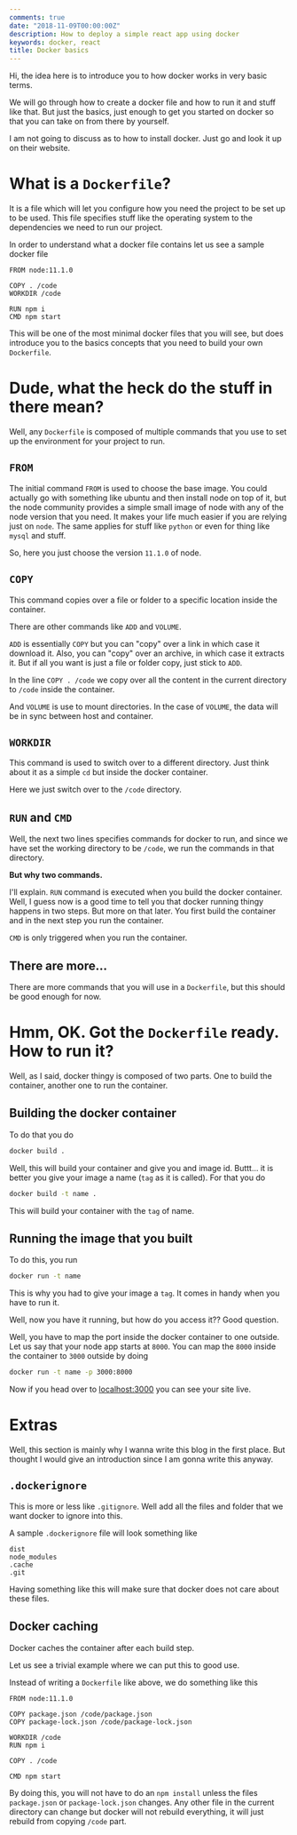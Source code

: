 ```yaml
---
comments: true
date: "2018-11-09T00:00:00Z"
description: How to deploy a simple react app using docker
keywords: docker, react
title: Docker basics
---
```


Hi, the idea here is to introduce you to how docker works in very basic terms.

We will go through how to create a docker file and how to run it and stuff like that. But just the basics, just enough
to get you started on docker so that you can take on from there by yourself.


I am not going to discuss as to how to install docker. Just go and look it up on their website.

# What is a `Dockerfile`?

It is a file which will let you configure how you need the project to be set up to be used.
This file specifies stuff like the operating system to the dependencies we need to run our project.

In order to understand what a docker file contains let us see a sample docker file

```docker
FROM node:11.1.0

COPY . /code
WORKDIR /code

RUN npm i
CMD npm start
```

This will be one of the most minimal docker files that you will see, but does introduce you to the basics concepts that
you need to build your own `Dockerfile`.

# Dude, what the heck do the stuff in there mean?

Well, any `Dockerfile` is composed of multiple commands that you use to set up the environment for your project to run.

## `FROM`

The initial command `FROM` is used to choose the base image. You could actually go with something like ubuntu and then
install node on top of it, but the node community provides a simple small image of node with any of the node version
that you need. It makes your life much easier if you are relying just on `node`.
The same applies for stuff like `python` or even for thing like `mysql` and stuff.

So, here you just choose the version `11.1.0` of node.

## `COPY`

This command copies over a file or folder to a specific location inside the container.

There are other commands like `ADD` and `VOLUME`.

`ADD` is essentially `COPY` but you can "copy" over a link in which case it download it. Also, you can "copy" over an
archive, in which case it extracts it. But if all you want is just a file or folder copy, just stick to `ADD`.

In the line `COPY . /code` we copy over all the content in the current directory to `/code` inside the container.

And `VOLUME` is use to mount directories. In the case of `VOLUME`, the data will be in sync between host and container.

## `WORKDIR`

This command is used to switch over to a different directory. Just think about it as a simple `cd` but inside the docker
container.

Here we just switch over to the `/code` directory.

## `RUN` and `CMD`

Well, the next two lines specifies commands for docker to run, and since we have set the working directory to be `/code`, we
run the commands in that directory.

**But why two commands.**

I'll explain. `RUN` command is executed when you build the docker container. Well, I guess now is a good time to tell you
that docker running thingy happens in two steps. But more on that later. You first build the container and in the next
step you run the container.

`CMD` is only triggered when you run the container.

## There are more...

There are more commands that you will use in a `Dockerfile`, but this should be good enough for now.

# Hmm, OK. Got the `Dockerfile` ready. How to run it?

Well, as I said, docker thingy is composed of two parts. One to build the container, another one to run the
container.

## Building the docker container

To do that you do

```sh
docker build .
```

Well, this will build your container and give you and image id. Buttt... it is better you give your image a name (`tag`
as it is called). For that you do

```sh
docker build -t name .
```

This will build your container with the `tag` of name.

## Running the image that you built

To do this, you run

```sh
docker run -t name
```

This is why you had to give your image a `tag`. It comes in handy when you have to run it.

Well, now you have it running, but how do you access it?? Good question.

Well, you have to map the port inside the docker container to one outside.
Let us say that your node app starts at `8000`. You can map the `8000` inside the container to `3000` outside by doing

```sh
docker run -t name -p 3000:8000
```

Now if you head over to [localhost:3000](http://localhost:3000) you can see your site live.

# Extras

Well, this section is mainly why I wanna write this blog in the first place. But thought I would give an introduction
since I am gonna write this anyway.

## `.dockerignore`

This is more or less like `.gitignore`. Well add all the files and folder that we want docker to ignore into this.

A sample `.dockerignore` file will look something like

```
dist
node_modules
.cache
.git
```

Having something like this will make sure that docker does not care about these files.

## Docker caching

Docker caches the container after each build step.

Let us see a trivial example where we can put this to good use.

Instead of writing a `Dockerfile` like above, we do something like this

```docker
FROM node:11.1.0

COPY package.json /code/package.json
COPY package-lock.json /code/package-lock.json

WORKDIR /code
RUN npm i

COPY . /code

CMD npm start
```

By doing this, you will not have to do an `npm install` unless the files `package.json` or `package-lock.json` changes.
Any other file in the current directory can change but docker will not rebuild everything, it will just rebuild from copying `/code`
part.
